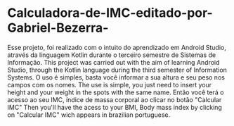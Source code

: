 # Calculadora-de-IMC-editado-por-Gabriel-Bezerra-
Esse projeto, foi realizado com o intuito do aprendizado em Android Studio, através da linguagem Kotlin durante o terceiro semestre de Sistemas de Informação.
This project was carried out with the aim of learning Android Studio, through the Kotlin language during the third semester of Information Systems.
O uso é simples, basta você informar a sua altura e seu peso nos campos com os nomes.
The use is simple, you just need to insert your height and your weight in the spots with the same name.
Então você terá o acesso ao seu IMC, índice de massa corporal ao clicar no botão "Calcular IMC"
Then you'll have the acess to your BMI, Body mass index by clicking on "Calcular IMC" wich appears in brazilian portuguese.
